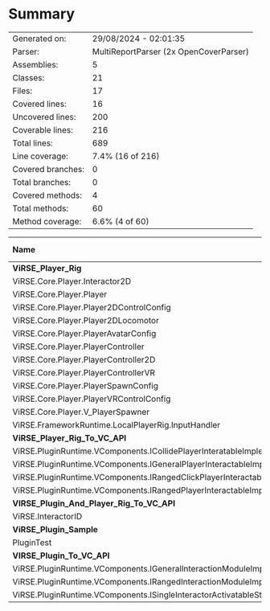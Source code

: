 ﻿# Summary
|||
|:---|:---|
| Generated on: | 29/08/2024 - 02:01:35 |
| Parser: | MultiReportParser (2x OpenCoverParser) |
| Assemblies: | 5 |
| Classes: | 21 |
| Files: | 17 |
| Covered lines: | 16 |
| Uncovered lines: | 200 |
| Coverable lines: | 216 |
| Total lines: | 689 |
| Line coverage: | 7.4% (16 of 216) |
| Covered branches: | 0 |
| Total branches: | 0 |
| Covered methods: | 4 |
| Total methods: | 60 |
| Method coverage: | 6.6% (4 of 60) |

|**Name**|**Covered**|**Uncovered**|**Coverable**|**Total**|**Line coverage**|**Covered**|**Total**|**Branch coverage**|**Covered**|**Total**|**Method coverage**|
|:---|---:|---:|---:|---:|---:|---:|---:|---:|---:|---:|---:|
|**ViRSE_Player_Rig**|**11**|**145**|**156**|**777**|**7%**|**0**|**0**|****|**3**|**35**|**8.5%**|
|ViRSE.Core.Player.Interactor2D|0|47|47|126|0%|0|0||0|6|0%|
|ViRSE.Core.Player.Player|0|17|17|54|0%|0|0||0|9|0%|
|ViRSE.Core.Player.Player2DControlConfig|2|0|2|83|100%|0|0||1|1|100%|
|ViRSE.Core.Player.Player2DLocomotor|0|48|48|82|0%|0|0||0|4|0%|
|ViRSE.Core.Player.PlayerAvatarConfig|0|1|1|83|0%|0|0||0|1|0%|
|ViRSE.Core.Player.PlayerController|0|4|4|22|0%|0|0||0|2|0%|
|ViRSE.Core.Player.PlayerController2D|0|5|5|25|0%|0|0||0|2|0%|
|ViRSE.Core.Player.PlayerControllerVR|0|4|4|25|0%|0|0||0|2|0%|
|ViRSE.Core.Player.PlayerSpawnConfig|1|0|1|83|100%|0|0||1|1|100%|
|ViRSE.Core.Player.PlayerVRControlConfig|8|0|8|83|100%|0|0||1|1|100%|
|ViRSE.Core.Player.V_PlayerSpawner|0|9|9|83|0%|0|0||0|1|0%|
|ViRSE.FrameworkRuntime.LocalPlayerRig.InputHandler|0|10|10|28|0%|0|0||0|5|0%|
|**ViRSE_Player_Rig_To_VC_API**|**0**|**10**|**10**|**81**|**0%**|**0**|**0**|****|**0**|**6**|**0%**|
|ViRSE.PluginRuntime.VComponents.ICollidePlayerInteratableImplementor|0|3|3|21|0%|0|0||0|1|0%|
|ViRSE.PluginRuntime.VComponents.IGeneralPlayerInteractableImplementor|0|3|3|22|0%|0|0||0|3|0%|
|ViRSE.PluginRuntime.VComponents.IRangedClickPlayerInteractableImplementor|0|3|3|20|0%|0|0||0|1|0%|
|ViRSE.PluginRuntime.VComponents.IRangedPlayerInteractableImplementor|0|1|1|18|0%|0|0||0|1|0%|
|**VIRSE_Plugin_And_Player_Rig_To_VC_API**|**5**|**8**|**13**|**38**|**38.4%**|**0**|**0**|****|**1**|**5**|**20%**|
|ViRSE.InteractorID|5|8|13|38|38.4%|0|0||1|5|20%|
|**ViRSE_Plugin_Sample**|**0**|**26**|**26**|**48**|**0%**|**0**|**0**|****|**0**|**5**|**0%**|
|PluginTest|0|26|26|48|0%|0|0||0|5|0%|
|**VIRSE_Plugin_To_VC_API**|**0**|**11**|**11**|**77**|**0%**|**0**|**0**|****|**0**|**9**|**0%**|
|ViRSE.PluginRuntime.VComponents.IGeneralInteractionModuleImplementor|0|6|6|25|0%|0|0||0|2|0%|
|ViRSE.PluginRuntime.VComponents.IRangedInteractionModuleImplementor|0|1|1|18|0%|0|0||0|2|0%|
|ViRSE.PluginRuntime.VComponents.ISingleInteractorActivatableStateModuleImplementor|0|4|4|34|0%|0|0||0|5|0%|

